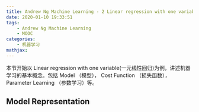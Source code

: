 ```yaml
---
title: Andrew Ng Machine Learning - 2 Linear regression with one variable
date: 2020-01-10 19:33:51
tags:
    - Andrew Ng Machine Learning
    - MOOC
categories:
    - 机器学习
mathjax:
---
```

本节开始以 Linear regression with one variable(一元线性回归)为例，讲述机器学习的基本概念。包括 Model （模型）， Cost Function （损失函数），Parameter Learning （参数学习）等。

## Model Representation
